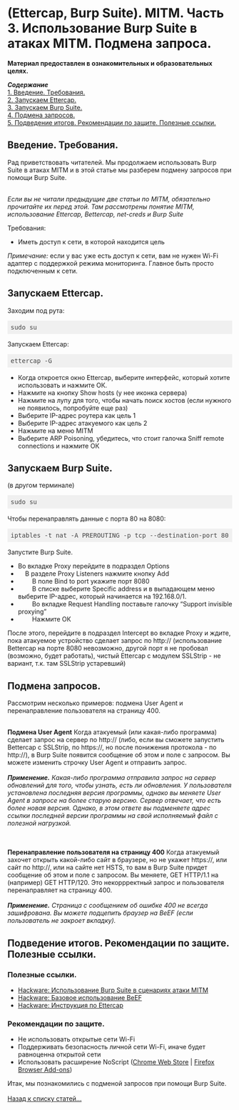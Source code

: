 <h1>(Ettercap, Burp Suite). MITM. Часть 3. Использование Burp Suite в атаках MITM. Подмена запроса.</h1>

<b>Материал предоставлен в ознакомительных и образовательных целях.</b><br>

<b><i>Содержание</i></b><br>
<a href="#introduction">1. Введение. Требования.</a><br>
<a href="#ettercap">2. Запускаем Ettercap.</a><br>
<a href="#burpsuite">3. Запускаем Burp Suite.</a><br>
<a href="#action">4. Подмена запросов.</a><br>
<a href="#end">5. Подведение итогов. Рекомендации по защите. Полезные ссылки.</a><br>


<p><a name="introduction"></a></p>
<h2>Введение. Требования.</h2>
Рад приветствовать читателей. Мы продолжаем использовать Burp Suite в атаках MITM и в этой статье мы разберем подмену запросов при помощи Burp Suite.<br><br>

<i>Если вы не читали предыдущие две статьи по MITM, обязательно прочитайте их перед этой. Там рассмотрены понятие MITM, использование Ettercap, Bettercap, net-creds и Burp Suite</i>

Требования:
<ul>
  <li>Иметь доступ к сети, в которой находится цель</li>
</ul>
<i>Примечание: </i> если у вас уже есть доступ к сети, вам не нужен Wi-Fi адаптер с поддержкой режима 
мониторинга. Главное быть просто подключенным к сети.


<p><a name="ettercap"></a></p>
<h2>Запускаем Ettercap.</h2>
Заходим под рута:
<pre class="hljs" style="display: block; overflow-x: auto; padding: 0.5em; background: rgb(240, 240, 240) none repeat scroll 0% 0%; color: rgb(68, 68, 68);">sudo su</pre>
Запускаем Ettercap:
<pre class="hljs" style="display: block; overflow-x: auto; padding: 0.5em; background: rgb(240, 240, 240) none repeat scroll 0% 0%; color: rgb(68, 68, 68);">ettercap -G</pre>

<ul>
  <li>Когда откроется окно Ettercap, выберите интерфейс, который хотите использовать и нажмите ОК.</li>
  <li>Нажмите на кнопку Show hosts (у нее иконка сервера)</li>
  <li>Нажмите на лупу для того, чтобы начать поиск хостов (если нужного не появилось, попробуйте еще раз)</li>
  <li>Выберите IP-адрес роутера как цель 1</li>
  <li>Выберите IP-адрес атакуемого как цель 2</li>
  <li>Нажмите на меню MITM</li>
  <li>Выберите ARP Poisoning, убедитесь, что стоит галочка Sniff remote connections и нажмите ОК</li>
</ul>


<p><a name="burpsuite"></a></p>
<h2>Запускаем Burp Suite.</h2>
(в другом терминале) 
<pre class="hljs" style="display: block; overflow-x: auto; padding: 0.5em; background: rgb(240, 240, 240) none repeat scroll 0% 0%; color: rgb(68, 68, 68);">sudo su</pre>

Чтобы перенаправлять данные с порта 80 на 8080:
<pre class="hljs" style="display: block; overflow-x: auto; padding: 0.5em; background: rgb(240, 240, 240) none repeat scroll 0% 0%; color: rgb(68, 68, 68);">iptables -t nat -A PREROUTING -p tcp --destination-port 80 -j REDIRECT --to-port 8080</pre>

Запустите Burp Suite.
<ul>
  <li>
    Во вкладке Proxy перейдите в подраздел Options
  </li>
  <li>
    &nbsp;&nbsp;&nbsp;&nbsp;В разделе Proxy Listeners нажмите кнопку Add
  </li>
  <li>
    &nbsp;&nbsp;&nbsp;&nbsp;&nbsp;&nbsp;&nbsp;&nbsp;В поле Bind to port укажите порт 8080
  </li>
  <li>
    &nbsp;&nbsp;&nbsp;&nbsp;&nbsp;&nbsp;&nbsp;&nbsp;В списке выберите Specific address и в выпадающем меню выберите IP-адрес, который начинается на 192.168.0/1.
  </li>
  <li>
    &nbsp;&nbsp;&nbsp;&nbsp;&nbsp;&nbsp;&nbsp;&nbsp;Во вкладке Request Handling поставьте галочку “Support invisible proxying”
  </li>
  <li>
    &nbsp;&nbsp;&nbsp;&nbsp;&nbsp;&nbsp;&nbsp;&nbsp;Нажмите ОК
  </li>
</ul>

После этого, перейдите в подраздел Intercept во вкладке Proxy и ждите, пока атакуемое устройство сделает запрос по http:// (использование Bettercap на порте 8080 невозможно, другой порт я не пробовал (возможно, будет работать), чистый Ettercap с модулем SSLStrip - не вариант, т.к. там SSLStrip устаревший)


<p><a name="action"></a></p>
<h2>Подмена запросов.</h2>
Рассмотрим несколько примеров: подмена User Agent и перенаправление пользователя на страницу 400.<br><br>

<b>Подмена User Agent</b>
Когда атакуемый (или какая-либо программа) сделает запрос на сервер по http:// (либо, если вы сможете запустить Bettercap с SSLStrip, по https://, но после понижения протокола - по http://), в Burp Suite появится сообщение об этом и поле с запросом. Вы можете изменить строчку User Agent и отправить запрос.<br><br>
<i><b>Применение.</b> Какая-либо программа отправила запрос на сервер обновлений для того, чтобы узнать, есть ли обновления. У пользователя установлена последняя версия программы, однако вы меняете User Agent в запросе на более старую версию. Сервер отвечает, что есть более новая версия. Однако, в этом ответе вы подменяете адрес ссылки последней версии программы на свой исполняемый файл с полезной нагрузкой.</i><br><br><br>

<b>Перенаправление пользователя на страницу 400</b>
Когда атакуемый захочет открыть какой-либо сайт в браузере, но не укажет https://, или сайт по http://, или на сайте нет HSTS, то вам в Burp Suite придет сообщение об этом и поле с запросом. Вы меняете, GET HTTP/1.1 на (например) GET HTTP/120. Это некоррректный запрос и пользователя перенаправляет на страницу 400.<br><br>
<i><b>Применение.</b> Страница с сообщением об ошибке 400 не всегда зашифрована. Вы можете подцепить браузер на BeEF (если пользователь не закроет вкладку).</i>


<p><a name="end"></a></p>
<h2>Подведение итогов. Рекомендации по защите. Полезные ссылки.</h2>
<h3>Полезные ссылки.</h3>
<ul>
  <li><a href="https://hackware.ru/?p=872&PageSpeed=noscript" target="_blank">Hackware: Использование Burp Suite в сценариях атаки MITM</a></li>
  <li><a href="https://hackware.ru/?p=784&PageSpeed=noscript" target="_blank">Hackware: Базовое использование BeEF</a></li>
  <li><a href="https://hackware.ru/?p=917&PageSpeed=noscript" target="_blank">Hackware: Инструкция по Ettercap</a></li>
</ul>

<h3>Рекомендации по защите.</h3>
<ul>
  <li>Не использовать открытые сети Wi-Fi</li>
  <li>Поддерживать безопасность личной сети Wi-Fi, иначе будет равноценна открытой сети</li>
  <li>Использовать расширение NoScript (<a href="https://chrome.google.com/webstore/detail/noscript/doojmbjmlfjjnbmnoijecmcbfeoakpjm" target="_blank">Chrome Web Store</a> | <a href="https://addons.mozilla.org/en-US/firefox/addon/noscript/" target="_blank">Firefox Browser Add-ons</a>)</li>
</ul>

Итак, мы познакомились с подменой запросов при помощи Burp Suite.<br><br>
<a href="../index">Назад к списку статей...</a>
